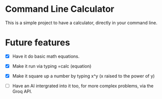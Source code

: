 # Command Line Calculator

This is a simple project to have a calculator, directly in your command line. 

# Future features

- [x] Have it do basic math equations.

- [x] Make it run via typing =calc (equation)

- [x] Make it square up a number by typing x^y (x raised to the power of y)

- [ ] Have an AI intergrated into it too, for more complex problems, via the Groq API.